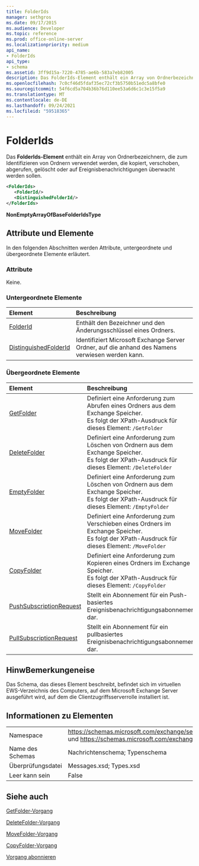 ```yaml
---
title: FolderIds
manager: sethgros
ms.date: 09/17/2015
ms.audience: Developer
ms.topic: reference
ms.prod: office-online-server
ms.localizationpriority: medium
api_name:
- FolderIds
api_type:
- schema
ms.assetid: 3ff9d15a-7220-4785-ae6b-583a7eb82005
description: Das FolderIds-Element enthält ein Array von Ordnerbezeichnern, die zum Identifizieren von Ordnern verwendet werden, die kopiert, verschoben, abgerufen, gelöscht oder auf Ereignisbenachrichtigungen überwacht werden sollen.
ms.openlocfilehash: 7c0cf46d5fdaf35ec72cf3b5750b51edc5a8bfe0
ms.sourcegitcommit: 54f6cd5a704b36b76d110ee53a6d6c1c3e15f5a9
ms.translationtype: MT
ms.contentlocale: de-DE
ms.lasthandoff: 09/24/2021
ms.locfileid: "59518365"
---
```

# <a name="folderids"></a>FolderIds

Das **FolderIds-Element** enthält ein Array von Ordnerbezeichnern, die zum Identifizieren von Ordnern verwendet werden, die kopiert, verschoben, abgerufen, gelöscht oder auf Ereignisbenachrichtigungen überwacht werden sollen. 
  
```xml
<FolderIds>
   <FolderId/>
   <DistinguishedFolderId/>
</FolderIds>
```

 **NonEmptyArrayOfBaseFolderIdsType**
## <a name="attributes-and-elements"></a>Attribute und Elemente

In den folgenden Abschnitten werden Attribute, untergeordnete und übergeordnete Elemente erläutert.
  
### <a name="attributes"></a>Attribute

Keine.
  
### <a name="child-elements"></a>Untergeordnete Elemente

|**Element**|**Beschreibung**|
|:-----|:-----|
|[FolderId](folderid.md) <br/> |Enthält den Bezeichner und den Änderungsschlüssel eines Ordners.  <br/> |
|[DistinguishedFolderId](distinguishedfolderid.md) <br/> |Identifiziert Microsoft Exchange Server Ordner, auf die anhand des Namens verwiesen werden kann.  <br/> |
   
### <a name="parent-elements"></a>Übergeordnete Elemente

|**Element**|**Beschreibung**|
|:-----|:-----|
|[GetFolder](getfolder.md) <br/> |Definiert eine Anforderung zum Abrufen eines Ordners aus dem Exchange Speicher.  <br/> Es folgt der XPath-Ausdruck für dieses Element:  `/GetFolder` <br/> |
|[DeleteFolder](deletefolder.md) <br/> |Definiert eine Anforderung zum Löschen von Ordnern aus dem Exchange Speicher.  <br/> Es folgt der XPath-Ausdruck für dieses Element:  `/DeleteFolder` <br/> |
|[EmptyFolder](emptyfolder.md) <br/> |Definiert eine Anforderung zum Löschen von Ordnern aus dem Exchange Speicher.  <br/> Es folgt der XPath-Ausdruck für dieses Element:  `/EmptyFolder` <br/> |
|[MoveFolder](movefolder.md) <br/> |Definiert eine Anforderung zum Verschieben eines Ordners im Exchange Speicher.  <br/> Es folgt der XPath-Ausdruck für dieses Element:  `/MoveFolder` <br/> |
|[CopyFolder](copyfolder.md) <br/> |Definiert eine Anforderung zum Kopieren eines Ordners im Exchange Speicher.  <br/> Es folgt der XPath-Ausdruck für dieses Element:  `/CopyFolder` <br/> |
|[PushSubscriptionRequest](pushsubscriptionrequest.md) <br/> |Stellt ein Abonnement für ein Push-basiertes Ereignisbenachrichtigungsabonnement dar.  <br/> |
|[PullSubscriptionRequest](pullsubscriptionrequest.md) <br/> |Stellt ein Abonnement für ein pullbasiertes Ereignisbenachrichtigungsabonnement dar.  <br/> |
   
## <a name="remarks"></a>HinwBemerkungeneise

Das Schema, das dieses Element beschreibt, befindet sich im virtuellen EWS-Verzeichnis des Computers, auf dem Microsoft Exchange Server ausgeführt wird, auf dem die Clientzugriffsserverrolle installiert ist.
  
## <a name="element-information"></a>Informationen zu Elementen

|||
|:-----|:-----|
|Namespace  <br/> |https://schemas.microsoft.com/exchange/services/2006/messages und https://schemas.microsoft.com/exchange/services/2006/types  <br/> |
|Name des Schemas  <br/> |Nachrichtenschema; Typenschema  <br/> |
|Überprüfungsdatei  <br/> |Messages.xsd; Types.xsd  <br/> |
|Leer kann sein  <br/> |False  <br/> |
   
## <a name="see-also"></a>Siehe auch



[GetFolder-Vorgang](getfolder-operation.md)
  
[DeleteFolder-Vorgang](deletefolder-operation.md)
  
[MoveFolder-Vorgang](movefolder-operation.md)
  
[CopyFolder-Vorgang](copyfolder-operation.md)
  
[Vorgang abonnieren](subscribe-operation.md)

